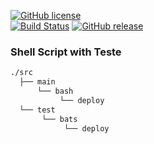 
[![GitHub license](https://img.shields.io/badge/license-CC0-blue.svg)](https://raw.githubusercontent.com/wesley-ramos/shell_script_project/master/LICENSE)	
[![Build Status](https://travis-ci.org/wesley-ramos/shell_script_project.svg?branch=master)](https://travis-ci.org/wesley-ramos/shell_script_project)
[![GitHub release](https://img.shields.io/github/release/wesley-ramos/shell_script_project.svg)](https://github.com/wesley-ramos/shell_script_project/releases/latest)	

### Shell Script with Teste

```bash
./src
  ├── main
      └── bash
           └── deploy
  └── test
       └── bats
            └── deploy
```


